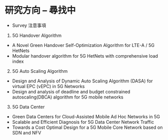 # 研究方向 – 尋找中
- Survey 注意事項
1. 5G Handover Algorithm
  - A Novel Green Handover Self-Optimization Algorithm for LTE-A / 5G HetNets
  - Modular handover algorithm for 5G HetNets with comprehensive load index
2. 5G Auto Scaling Algorithm
  - Design and Analysis of Dynamic Auto Scaling Algorithm (DASA) for virtual EPC (vEPC) in 5G Networks
  - Design and analysis of deadline and budget constrained autoscaling(DBCA) algorithm for 5G mobile networks
3. 5G Data Center
  - Green Data Centers for Cloud-Assisted Mobile Ad Hoc Networks in 5G
  - Scalable and Efficient Diagnosis for 5G Data Center Network Traffic
  - Towards a Cost Optimal Design for a 5G Mobile Core Network based on SDN and NFV

